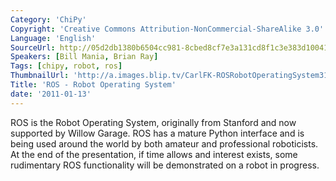 ```yaml
---
Category: 'ChiPy'
Copyright: 'Creative Commons Attribution-NonCommercial-ShareAlike 3.0'
Language: 'English'
SourceUrl: http://05d2db1380b6504cc981-8cbed8cf7e3a131cd8f1c3e383d10041.r93.cf2.rackcdn.com/chipy/571_ros-robot-operating-system.m4v
Speakers: [Bill Mania, Brian Ray]
Tags: [chipy, robot, ros]
ThumbnailUrl: 'http://a.images.blip.tv/CarlFK-ROSRobotOperatingSystem313.png'
Title: 'ROS - Robot Operating System'
date: '2011-01-13'
---
```

ROS is the Robot Operating System, originally from Stanford and now supported
by Willow Garage. ROS has a mature Python interface and is being used around
the world by both amateur and professional roboticists. At the end of the
presentation, if time allows and interest exists, some rudimentary ROS
functionality will be demonstrated on a robot in progress.

